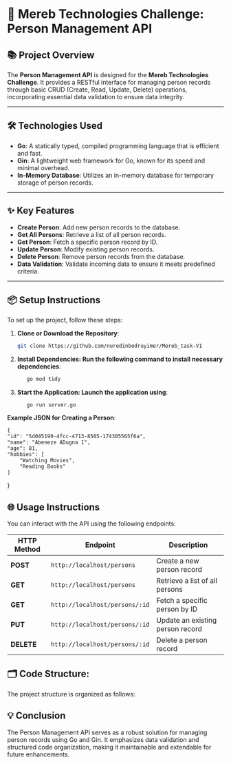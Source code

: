 
# 🚀 **Mereb Technologies Challenge: Person Management API**

## 📚 **Project Overview**
The **Person Management API** is designed for the **Mereb Technologies Challenge**. It provides a RESTful interface for managing person records through basic CRUD (Create, Read, Update, Delete) operations, incorporating essential data validation to ensure data integrity.

---

## 🛠️ **Technologies Used**
- **Go**: A statically typed, compiled programming language that is efficient and fast.
- **Gin**: A lightweight web framework for Go, known for its speed and minimal overhead.
- **In-Memory Database**: Utilizes an in-memory database for temporary storage of person records.

---

## ✨ **Key Features**
- **Create Person**: Add new person records to the database.
- **Get All Persons**: Retrieve a list of all person records.
- **Get Person**: Fetch a specific person record by ID.
- **Update Person**: Modify existing person records.
- **Delete Person**: Remove person records from the database.
- **Data Validation**: Validate incoming data to ensure it meets predefined criteria.

---

## 📦 **Setup Instructions**
To set up the project, follow these steps:

1. **Clone or Download the Repository**:
   ```bash
   git clone https://github.com/nuredinbedruyimer/Mereb_task-V1
2. **Install Dependencies: Run the following command to install necessary dependencies**:
   ```bash
      go mod tidy
3. **Start the Application: Launch the application using**:
   ```
      go run server.go
**Example JSON for Creating a Person**:

    {
    "id": "5d045199-4fcc-4713-8505-174305565f6a",
    "name": "Abeneze ADugna 1",
    "age": 81,
    "hobbies": [
        "Watching Movies",
        "Reading Books"
    ]
}
## 🌐 **Usage Instructions**
You can interact with the API using the following endpoints:

| HTTP Method | Endpoint                       | Description                          |
|-------------|--------------------------------|--------------------------------------|
| **POST**    | `http://localhost/persons`     | Create a new person record          |
| **GET**     | `http://localhost/persons`     | Retrieve a list of all persons      |
| **GET**     | `http://localhost/persons/:id` | Fetch a specific person by ID       |
| **PUT**     | `http://localhost/persons/:id` | Update an existing person record     |
| **DELETE**  | `http://localhost/persons/:id` | Delete a person record              |

## 🗂️ **Code Structure**:
 The project structure is organized as follows:
 








## 💡 **Conclusion**
The Person Management API serves as a robust solution for managing person records using Go and Gin. It emphasizes data validation and structured code organization, making it maintainable and extendable for future enhancements.


   
